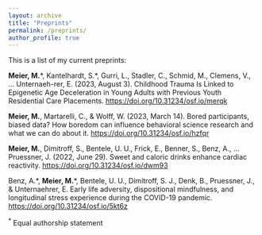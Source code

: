 ```yaml
---
layout: archive
title: "Preprints"
permalink: /preprints/
author_profile: true
---
```


This is a list of my current preprints:

<b>Meier, M.</b>\*, Kantelhardt, S.\*, Gurri, L., Stadler, C., Schmid, M., Clemens, V., … Unternaeh-rer, E. (2023, August 3). Childhood Trauma Is Linked to Epigenetic Age Deceleration in Young Adults with Previous Youth Residential Care Placements. <https://doi.org/10.31234/osf.io/merqk>

<b>Meier, M.</b>, Martarelli, C., & Wolff, W. (2023, March 14). Bored participants, biased data? How boredom can influence behavioral science research and what we can do about it. <https://doi.org/10.31234/osf.io/hzfqr>

<b>Meier, M.</b>, Dimitroff, S., Bentele, U. U., Frick, E., Benner, S., Benz, A., … Pruessner, J. (2022, June 29). Sweet and caloric drinks enhance cardiac reactivity. <https://doi.org/10.31234/osf.io/dwm93>

Benz, A.\*, <b>Meier, M.</b>\*, Bentele, U. U., Dimitroff, S. J., Denk, B., Pruessner, J., & Unternaehrer, E. Early life adversity, dispositional mindfulness, and longitudinal stress experience during the COVID-19 pandemic. <https://doi.org/10.31234/osf.io/5kt6z> 

<sup>*</sup> Equal authorship statement